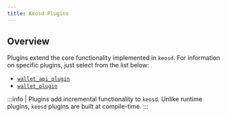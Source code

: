 ```yaml
---
title: Keosd Plugins
---
```


## Overview

Plugins extend the core functionality implemented in `keosd`. For information on specific plugins, just select from the list below:

* [`wallet_api_plugin`](wallet-api-plugin.md)
* [`wallet_plugin`](wallet-plugin.md)

:::info
| Plugins add incremental functionality to `keosd`. Unlike runtime plugins, `keosd` plugins are built at compile-time.
:::